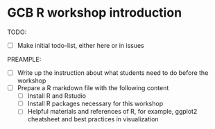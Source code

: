 # GCB R workshop introduction

TODO:

+ [ ] Make initial todo-list, either here or in issues

PREAMPLE:
+ [ ] Write up the instruction about what students need to do before the workshop
+ [ ] Prepare a R markdown file with the following content
  + [ ] Install R and Rstudio
  + [ ] Install R packages necessary for this workshop
  + [ ] Helpful materials and references of R, for example, ggplot2 cheatsheet and best practices in visualization

